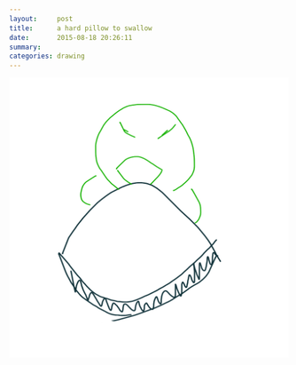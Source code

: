 ```yaml
---
layout:     post
title:      a hard pillow to swallow
date:       2015-08-18 20:26:11
summary:    
categories: drawing
---
```

![a hard pillow to swallow](/images/_diary/a-hard-pillow-to-swallow.png "and to digest...")
